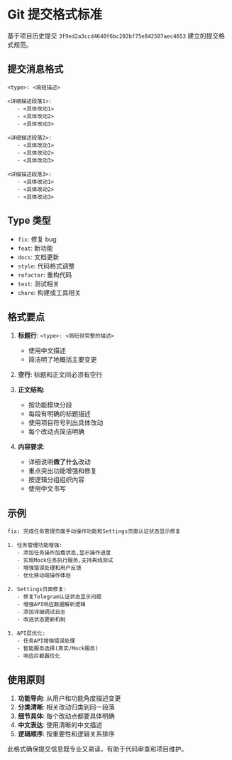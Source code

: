 # Git 提交格式标准

基于项目历史提交 `3f9ed2a3ccd4640f6bc202bf75e842507aec4653` 建立的提交格式规范。

## 提交消息格式

```
<type>: <简短描述>

<详细描述段落1>:
   - <具体改动1>
   - <具体改动2>
   - <具体改动3>

<详细描述段落2>:
   - <具体改动1>
   - <具体改动2>
   - <具体改动3>

<详细描述段落3>:
   - <具体改动1>
   - <具体改动2>
   - <具体改动3>
```

## Type 类型

- `fix`: 修复 bug
- `feat`: 新功能
- `docs`: 文档更新
- `style`: 代码格式调整
- `refactor`: 重构代码
- `test`: 测试相关
- `chore`: 构建或工具相关

## 格式要点

1. **标题行**: `<type>: <简短但完整的描述>`
   - 使用中文描述
   - 简洁明了地概括主要变更
   
2. **空行**: 标题和正文间必须有空行

3. **正文结构**:
   - 按功能模块分段
   - 每段有明确的标题描述
   - 使用项目符号列出具体改动
   - 每个改动点简洁明确

4. **内容要求**:
   - 详细说明**做了什么**改动
   - 重点突出功能增强和修复
   - 按逻辑分组组织内容
   - 使用中文书写

## 示例

```
fix: 完成任务管理页面手动操作功能和Settings页面认证状态显示修复

1. 任务管理功能增强:
   - 添加任务操作加载状态,显示操作进度
   - 实现Mock任务执行服务,支持离线测试
   - 增强错误处理和用户反馈
   - 优化移动端操作体验

2. Settings页面修复:
   - 修复Telegram认证状态显示问题
   - 增强API响应数据解析逻辑
   - 添加详细调试日志
   - 改进状态更新机制

3. API层优化:
   - 任务API增强错误处理
   - 智能服务选择(真实/Mock服务)
   - 响应拦截器优化
```

## 使用原则

1. **功能导向**: 从用户和功能角度描述变更
2. **分类清晰**: 相关改动归类到同一段落
3. **细节具体**: 每个改动点都要具体明确
4. **中文表达**: 使用清晰的中文描述
5. **逻辑顺序**: 按重要性和逻辑关系排序

此格式确保提交信息既专业又易读，有助于代码审查和项目维护。